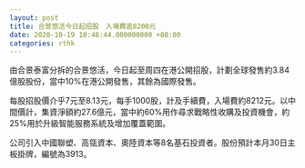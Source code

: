 ```yaml
---
layout: post
title: 合景悠活今日起招股　入場費逾8200元
date: 2020-10-19 10:48:44.000000000 +08:00
categories: rthk
---
```


由合景泰富分拆的合景悠活，今日起至周四在港公開招股，計劃全球發售約3.84億股股份，當中10%在港公開發售，其餘為國際發售。

每股招股價介乎7元至8.13元，每手1000股，計及手續費，入場費約8212元。以中間價計，集資淨額約27.6億元，當中約60%用作尋求戰略性收購及投資機會，約25%用於升級智能服務系統及增加覆蓋範圍。

公司引入中國聯塑、高瓴資本、奧陸資本等8名基石投資者。股份預計本月30日主板掛牌，編號為3913。
